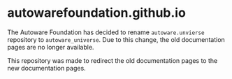 # autowarefoundation.github.io

The Autoware Foundation has decided to rename `autoware.unvierse` repository to `autoware_universe`. Due to this change, the old documentation pages are no longer available.

This repository was made to redirect the old documentation pages to the new documentation pages.

